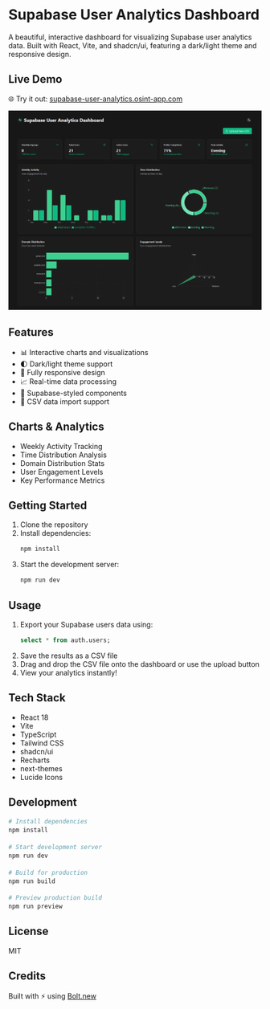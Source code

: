 # Supabase User Analytics Dashboard

A beautiful, interactive dashboard for visualizing Supabase user analytics data. Built with React, Vite, and shadcn/ui, featuring a dark/light theme and responsive design.

## Live Demo

🌐 Try it out: [supabase-user-analytics.osint-app.com](http://supabase-user-analytics.osint-app.com/)

![Dashboard Preview](img/dashboard-preview.png)

## Features

- 📊 Interactive charts and visualizations
- 🌓 Dark/light theme support
- 📱 Fully responsive design
- 📈 Real-time data processing
- 🎨 Supabase-styled components
- 📁 CSV data import support

## Charts & Analytics

- Weekly Activity Tracking
- Time Distribution Analysis
- Domain Distribution Stats
- User Engagement Levels
- Key Performance Metrics

## Getting Started

1. Clone the repository
2. Install dependencies:
   ```bash
   npm install
   ```
3. Start the development server:
   ```bash
   npm run dev
   ```

## Usage

1. Export your Supabase users data using:
   ```sql
   select * from auth.users;
   ```
2. Save the results as a CSV file
3. Drag and drop the CSV file onto the dashboard or use the upload button
4. View your analytics instantly!

## Tech Stack

- React 18
- Vite
- TypeScript
- Tailwind CSS
- shadcn/ui
- Recharts
- next-themes
- Lucide Icons

## Development

```bash
# Install dependencies
npm install

# Start development server
npm run dev

# Build for production
npm run build

# Preview production build
npm run preview
```

## License

MIT

## Credits

Built with ⚡ using [Bolt.new](https://bolt.new)